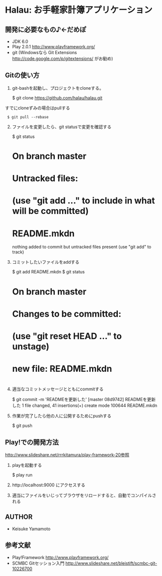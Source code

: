 ﻿Halau: お手軽家計簿アプリケーション
=====================================

開発に必要なもの♪←だめぽ
------------------------------

 * JDK 6.0
 * Play 2.0.1 http://www.playframework.org/
 * git (Windowsなら Git Extensions http://code.google.com/p/gitextensions/ がお勧め)

Gitの使い方
------------------------------

1. git-bashを起動し、プロジェクトをcloneする。

     $ git clone https://github.com/halau/halau.git

すでにcloneずみの場合はpullする

     $ git pull --rebase

2. ファイルを変更したら、git statusで変更を確認する

     $ git status
     # On branch master
     # Untracked files:
     #   (use "git add <file>..." to include in what will be committed)
     #
     #       README.mkdn
     nothing added to commit but untracked files present (use "git add" to track)

3. コミットしたいファイルをaddする

    $ git add README.mkdn
    $ git status
    # On branch master
    # Changes to be committed:
    #   (use "git reset HEAD <file>..." to unstage)
    #
    #       new file:   README.mkdn
    #

4. 適当なコミットメッセージとともにcommitする

    $ git commit -m 'READMEを更新した'
    [master 08d9742] READMEを更新した
    1 file changed, 41 insertions(+)
    create mode 100644 README.mkdn

5. 作業が完了したら他の人に公開するためにpushする

    $ git push

Play!での開発方法
------------------------------

http://www.slideshare.net/rrrkitamura/play-framework-20参照

1. playを起動する

   $ play run

2. http://localhost:9000 にアクセスする

3. 適当にファイルをいじってブラウザをリロードすると、自動でコンパイルされる

AUTHOR
-----------------------------

 * Keisuke Yamamoto

参考文献
------------------------------

 * Play!Framework http://www.playframework.org/
 * SCMBC Gitセッション入門 http://www.slideshare.net/bleistift/scmbc-git-10226700
